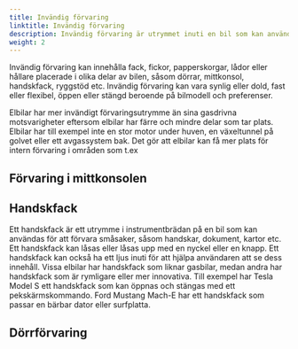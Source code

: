 ```yaml
---
title: Invändig förvaring
linktitle: Invändig förvaring
description: Invändig förvaring är utrymmet inuti en bil som kan användas för att förvara personliga föremål, såsom telefoner, plånböcker, nycklar, drycker etc.
weight: 2
---
```

<!-- markdownlint-disable MD033 -->

Invändig förvaring kan innehålla fack, fickor, papperskorgar, lådor eller hållare placerade i olika delar av bilen, såsom dörrar, mittkonsol, handskfack, ryggstöd etc. Invändig förvaring kan vara synlig eller dold, fast eller flexibel, öppen eller stängd beroende på bilmodell och preferenser.

Elbilar har mer invändigt förvaringsutrymme än sina gasdrivna motsvarigheter eftersom elbilar har färre och mindre delar som tar plats. Elbilar har till exempel inte en stor motor under huven, en växeltunnel på golvet eller ett avgassystem bak. Det gör att elbilar kan få mer plats för intern förvaring i områden som t.ex


## Förvaring i mittkonsolen

## Handskfack

Ett handskfack är ett utrymme i instrumentbrädan på en bil som kan användas för att förvara småsaker, såsom handskar, dokument, kartor etc. Ett handskfack kan låsas eller låsas upp med en nyckel eller en knapp. Ett handskfack kan också ha ett ljus inuti för att hjälpa användaren att se dess innehåll. Vissa elbilar har handskfack som liknar gasbilar, medan andra har handskfack som är rymligare eller mer innovativa. Till exempel har Tesla Model S ett handskfack som kan öppnas och stängas med ett pekskärmskommando. Ford Mustang Mach-E har ett handskfack som passar en bärbar dator eller surfplatta.

## Dörrförvaring

